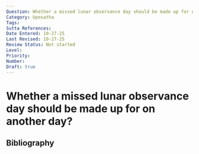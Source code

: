 ```yaml
---
Question: Whether a missed lunar observance day should be made up for on another day?
Category: Uposatha
Tags: 
Sutta References: 
Date Entered: 10-27-25
Last Revised: 10-27-25
Review Status: Not started
Level: 
Priority: 
Number: 
Draft: true
---
```


# Whether a missed lunar observance day should be made up for on another day?

## Bibliography

<!-- 

Notes:



-->